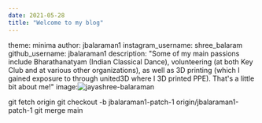 ```yaml
---
date: 2021-05-28
title: "Welcome to my blog"  
---
```

theme: minima
author: jbalaraman1
instagram_username: shree_balaram
github_username: jbalaraman1
description: "Some of my main passions include Bharathanatyam (Indian Classical Dance), volunteering (at both Key Club and at various other organizations), as well as 3D printing (which I gained exposure to through united3D where I 3D printed PPE). That's a little bit about me!" 
image:![jayashree-balaraman](https://user-images.githubusercontent.com/84856290/119999593-e9e90580-bf9f-11eb-8400-60c8f4327ce1.jpeg)

git fetch origin
git checkout -b jbalaraman1-patch-1 origin/jbalaraman1-patch-1
git merge main
